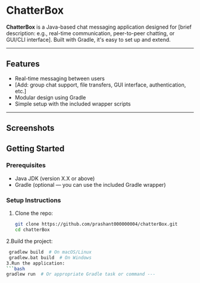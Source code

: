 # ChatterBox

**ChatterBox** is a Java-based chat messaging application designed for [brief description: e.g., real-time communication, peer-to-peer chatting, or GUI/CLI interface]. Built with Gradle, it's easy to set up and extend.

---

##  Features

- Real-time messaging between users
- [Add: group chat support, file transfers, GUI interface, authentication, etc.]
- Modular design using Gradle
- Simple setup with the included wrapper scripts

---

##  Screenshots


##  Getting Started

### Prerequisites

- Java JDK (version X.X or above)
- Gradle (optional — you can use the included Gradle wrapper)

### Setup Instructions

1. Clone the repo:
   ```bash
   git clone https://github.com/prashant000000004/chatterBox.git
   cd chatterBox
2.Build the project:
 ```bash
  gradlew build  # On macOS/Linux
  gradlew.bat build  # On Windows
3.Run the application:
 ```bash
 gradlew run  # Or appropriate Gradle task or command ---






 

